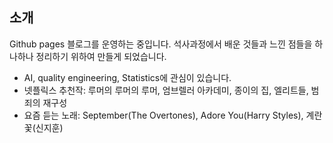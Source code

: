 
## 소개

Github pages 블로그를 운영하는 중입니다. 석사과정에서 배운 것들과 느낀 점들을 하나하나 정리하기 위하여 만들게 되었습니다. 
* AI, quality engineering, Statistics에 관심이 있습니다. 
* 넷플릭스 추천작: 루머의 루머의 루머, 엄브렐러 아카데미, 종이의 집, 엘리트들, 범죄의 재구성
* 요즘 듣는 노래: September(The Overtones), Adore You(Harry Styles), 계란꽃(신지훈)

